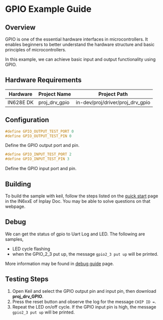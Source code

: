 # GPIO Example Guide

## Overview

GPIO is one of the essential hardware interfaces in microcontrollers. It enables beginners to better understand the hardware structure and basic principles of microcontrollers. 

In this example, we can achieve basic input and output functionality using GPIO.



## Hardware Requirements

| Hardware  | Project Name  | Project Path                     |
| --------- | ------------- | -------------------------------- |
| IN628E DK | proj_drv_gpio | in-dev/proj/driver/proj_drv_gpio |



## Configuration

```c
#define GPIO_OUTPUT_TEST_PORT 0
#define GPIO_OUTPUT_TEST_PIN 0
```

Define the GPIO output port and pin.



```c
#define GPIO_INPUT_TEST_PORT 2
#define GPIO_INPUT_TEST_PIN 3
```

Define the GPIO input port and pin.



## Building

To build the sample with keil, follow the steps listed on the [quick start](https://inplay-inc.github.io/docs/in6xxe/quick-start.html) page in the IN6xxE  of Inplay Doc. You may be able to solve questions on that webpage.



## Debug

We can get the status of gpio to Uart Log and LED. The following are samples,

- LED cycle flashing
- when the GPIO_2_3 put up, the message `gpio2_3 put up` will be printed.

More information may be found in  [debug guide](https://inplay-inc.github.io/docs/in6xxe/samples/Debug-Guide) page.



## Testing Steps

1. Open Keil and select the GPIO output pin and input pin, then download **proj_drv_GPIO**.
2. Press the reset button and observe the log for the message `CHIP ID =`.
3. Repeat the LED on/off cycle. If the GPIO input pin is high, the message `gpio2_3 put up` will be printed.